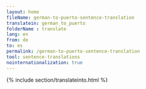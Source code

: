 ```yaml
---
layout: home
fileName: german-to-puerto-sentence-translation
translatein: german_to_puerto
folderName : translate
lang: en
from: de
to: es
permalink: /german-to-puerto-sentence-translation
tool: sentence-translations
nointernationalization: true
---
```

{% include section/translateinto.html %}
